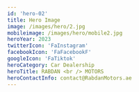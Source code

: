 ```yaml
---
id: 'hero-02'
title: Hero Image
image: /images/hero/2.jpg
mobileimage: /images/hero/mobile2.jpg
heroYear: 2023
twitterIcon: 'FaInstagram'
facebookIcon: 'FaFacebookF'
googleIcon: 'FaTiktok'
heroCategory: Car Dealership
heroTitle: RABDAN <br /> MOTORS
heroContactInfo: contact@RabdanMotors.ae
---
```

